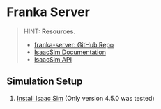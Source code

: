 # Franka Server

> HINT: **Resources.**
>
> - [franka-server: GitHub Repo](https://github.com/McGill-Applied-Dynamics-Group/franka-server)
> - [IsaacSim Documentation](https://docs.isaacsim.omniverse.nvidia.com/4.5.0/index.html)
> - [IsaacSim API](https://docs.isaacsim.omniverse.nvidia.com/4.5.0/py/index.html)


## Simulation Setup
1. [Install Isaac Sim](https://docs.isaacsim.omniverse.nvidia.com/4.5.0/installation/index.html) (Only version 4.5.0 was tested)

